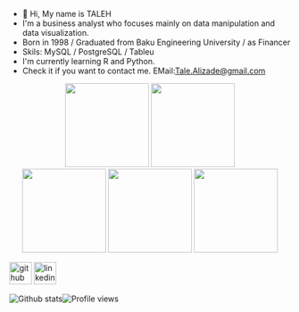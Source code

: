 - 👋 Hi, My name is TALEH
- I'm a business analyst who focuses mainly on data manipulation and data visualization.
- Born in 1998 / Graduated from Baku Engineering University / as Financer
- Skils: MySQL / PostgreSQL / Tableu
- I'm currently learning R and Python. 
- Check it if you want to contact me. EMail:Tale.Alizade@gmail.com 

<p align="center">
  
  <img src="https://media.giphy.com/media/wz4jsOgrZgxHg8eUKf/giphy.gif" width="150">
  <img src="https://media.giphy.com/media/JkVnfE54QdOMQBxmHg/giphy.gif" width="150">
  <br/>
  <img src="https://media.giphy.com/media/rGlAZysKBcjRCkAX7S/giphy.gif" width="150">
  <img src="https://media.giphy.com/media/vISmwpBJUNYzukTnVx/giphy.gif" width="150">
  <img src="https://media.giphy.com/media/coxQHKASG60HrHtvkt/giphy.gif" width="150">
</p>


[<img src='https://cdn.jsdelivr.net/npm/simple-icons@3.0.1/icons/github.svg' alt='github' height='40'>](https://github.com/TalehAlizade)  [<img src='https://cdn.jsdelivr.net/npm/simple-icons@3.0.1/icons/linkedin.svg' alt='linkedin' height='40'>](https://www.linkedin.com/in/talizade/)  

![Github stats](https://github-readme-stats.vercel.app/api?username=TalehAlizade&show_icons=true)![Profile views](https://gpvc.arturio.dev/C3ptV3)
